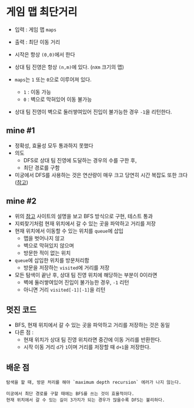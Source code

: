 # 게임 맵 최단거리
* 입력 : 게임 맵 `maps`
* 출력 : 최단 이동 거리

* 시작은 항상 `(0,0)`에서 한다
* 상대 팀 진영은 항상 `(n,m)`에 있다. (`n`x`m` 크기의 맵)
* `maps`는 `1` 또는 `0`으로 이루어져 있다.
    - `1` : 이동 가능
    - `0` : 벽으로 막혀있어 이동 불가능
* 상대 팀 진영이 벽으로 둘러쌓여있어 진입이 불가능한 경우 `-1`을 리턴한다.



## mine #1
* 정확성, 효율성 모두 통과하지 못했다
* 의도
    - DFS로 상대 팀 진영에 도달하는 경우의 수를 구한 후,
    - 최단 경로를 구함
* 미궁에서 DFS를 사용하는 것은 연산량이 매우 크고 당연히 시간 복잡도 또한 크다 ([참고](https://school.programmers.co.kr/questions/18867))


## mine #2
* 위의 [참고](https://school.programmers.co.kr/questions/18867) 사이트의 설명을 보고 BFS 방식으로 구현, 테스트 통과
* 지뢰찾기처럼 현재 위치에서 갈 수 있는 곳을 파악하고 거리를 저장
* 현재 위치에서 이동할 수 있는 위치를 `queue`에 삽입
    - 맵을 벗어나지 않고
    - 벽으로 막혀있지 않으며
    - 방문한 적이 없는 위치
* `queue`에 삽입한 위치를 방문처리함
    - 방문을 저장하는 `visited`에 거리를 저장
* 모든 탐색이 끝난 후, 상대 팀 진영 위치에 해당하는 부분이 0이라면
    - 벽에 둘러쌓여있어 진입이 불가능한 경우, `-1` 리턴
    - 아니면 거리 `visited[-1][-1]`을 리턴


## 멋진 코드
* BFS, 현재 위치에서 갈 수 있는 곳을 파악하고 거리를 저장하는 것은 동일
* 다른 점 :
    - 현재 위치가 상대 팀 진영 위치라면 중간에 이동 거리를 반환한다.
    - 시작 이동 거리 `d`가 `1`이며 거리를 저장할 때 `d+1`을 저장한다.


## 배운 점
~~~
탐색을 할 때, 방문 처리를 해야 `maximum depth recursion` 에러가 나지 않는다.
~~~

~~~
미궁에서 최단 경로를 구할 때에는 BFS를 쓰는 것이 효율적이다.
현재 위치에서 갈 수 있는 길이 3가지가 되는 경우가 많을수록 DFS는 불리하다.
~~~